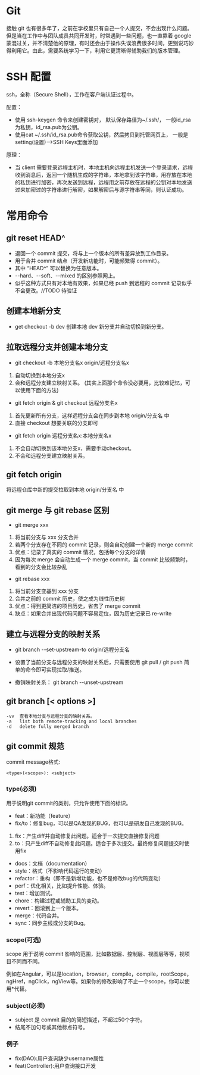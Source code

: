 # Git
接触 git 也有很多年了，之前在学校里只有自己一个人提交，不会出现什么问题。但是当在工作中与团队成员共同开发时，时常遇到一些问题，也一直靠着 google 蒙混过关，并不清楚他的原理，有时还会由于操作失误浪费很多时间，更别说巧妙得利用它。由此，需要系统学习一下，利用它更清晰得辅助我们的版本管理。

# SSH 配置
ssh，全称（Secure Shell），工作在客户端认证过程中。

配置：
- 使用 ssh-keygen 命令来创建密钥对， 默认保存路径为~/.ssh/， 一般id_rsa为私钥，id_rsa.pub为公钥。
- 使用cat ~/.ssh/id_rsa.pub命令获取公钥，然后拷贝到托管网页上， 一般是setting(设置)—>SSH Keys里面添加

原理：
- 当 client 需要登录远程主机时，本地主机向远程主机发送一个登录请求，远程收到消息后，返回一个随机生成的字符串，本地拿到该字符串，用存放在本地的私钥进行加密，再次发送到远程，远程用之前存放在远程的公钥对本地发送过来加密过的字符串进行解密，如果解密后与源字符串等同，则认证成功。

# 常用命令
## git reset HEAD^
- 退回一个 commit 提交，将与上一个版本的所有差异放到工作目录。
- 用于合并 commit 结点（开发新功能时，可能频繁得 commit）。
- 其中 “HEAD^” 可以替换为任意版本。
- --hard、--soft、--mixed 的区别参照网上。
- 似乎这种方式只有对本地有效果，如果已经 push 到远程的 commit 记录似乎不会更改。//TODO 待验证

## 创建本地新分支
- get checkout -b dev 创建本地 dev 新分支并自动切换到新分支。

## 拉取远程分支并创建本地分支
- git checkout -b 本地分支名x origin/远程分支名x
1. 自动切换到本地分支x
2. 会和远程分支建立映射关系。
(其实上面那个命令没必要用，比较难记忆，可以使用下面的方法)
- git fetch origin & git checkout 远程分支名x
1. 首先更新所有分支，这样远程分支会在同步到本地 origin/分支名 中
2. 直接 checkout 想要关联的分支即可


- git fetch origin 远程分支名x:本地分支名x
1. 不会自动切换到该本地分支x，需要手动checkout。
2. 不会和远程分支建立映射关系。

## git fetch origin
将远程仓库中新的提交拉取到本地 origin/分支名 中

## git merge 与 git rebase 区别
- git merge xxx
1. 将当前分支与 xxx 分支合并
2. 若两个分支存在不同的 commit 记录，则会自动创建一个新的 merge commit
3. 优点：记录了真实的 commit 情况，包括每个分支的详情
4. 因为每次 merge 会自动生成一个 merge commit，当 commit 比较频繁时，看到的分支会比较杂乱

- git rebase xxx
1. 将当前分支变基到 xxx 分支
2. 合并之前的 commit 历史，使之成为线性历史树
3. 优点：得到更简洁的项目历史，省去了 merge commit
4. 缺点：如果合并出现代码问题不容易定位，因为历史记录已 re-write

## 建立与远程分支的映射关系
- git branch --set-upstream-to origin/远程分支名
- 设置了当前分支与远程分支的映射关系后，只需要使用 git pull / git push 简单的命令即可实现拉取/推送。

- 撤销映射关系： git branch --unset-upstream

## git branch [< options >]
    -vv  查看本地分支与远程分支的映射关系。
    -a   list both remote-tracking and local branches
    -d   delete fully merged branch

## git commit 规范
commit message格式: 
```
<type>(<scope>): <subject>
```

### type(必须)
用于说明git commit的类别，只允许使用下面的标识。
- feat：新功能（feature）
- fix/to：修复bug，可以是QA发现的BUG，也可以是研发自己发现的BUG。
1. fix：产生diff并自动修复此问题。适合于一次提交直接修复问题
2. to：只产生diff不自动修复此问题。适合于多次提交。最终修复问题提交时使用fix
- docs：文档（documentation）
- style：格式（不影响代码运行的变动）
- refactor：重构（即不是新增功能，也不是修改bug的代码变动）
- perf：优化相关，比如提升性能、体验。
- test：增加测试。
- chore：构建过程或辅助工具的变动。
- revert：回滚到上一个版本。
- merge：代码合并。
- sync：同步主线或分支的Bug。

### scope(可选)
scope 用于说明 commit 影响的范围，比如数据层、控制层、视图层等等，视项目不同而不同。

例如在Angular，可以是location，browser，compile，compile，rootScope， ngHref，ngClick，ngView等。如果你的修改影响了不止一个scope，你可以使用*代替。

### subject(必须)
- subject 是 commit 目的的简短描述，不超过50个字符。
- 结尾不加句号或其他标点符号。

### 例子
- fix(DAO):用户查询缺少username属性
- feat(Controller):用户查询接口开发
